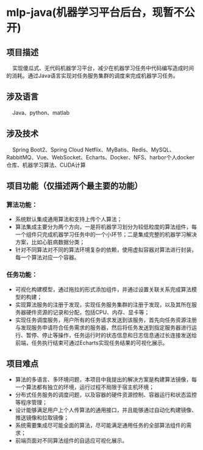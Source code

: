 # mlp-java(机器学习平台后台，现暂不公开)
## 项目描述
&nbsp;&nbsp;&nbsp;&nbsp;实现傻瓜式、无代码机器学习平台，减少在机器学习任务中代码编写造成时间的消耗。通过Java语言实现对任务服务集群的调度来完成机器学习任务。
## 涉及语言
&nbsp;&nbsp;&nbsp;&nbsp;Java、python、matlab
## 涉及技术
&nbsp;&nbsp;&nbsp;&nbsp;Spring Boot2、Spring Cloud Netflix、MyBatis、Redis、MySQL、RabbitMQ、Vue、WebSocket、Echarts、Docker、NFS、harbor个人docker仓库、机器学习算法、CUDA计算
## 项目功能（仅描述两个最主要的功能）
### 算法功能：
+ 系统默认集成通用算法和支持上传个人算法；  
+ 算法集成主要分为两个方向，一是将机器学习划分为较低粒度的算法组件，每一个组件只完成机器学习任务中的一个小环节；二是集成完整的机器学习解决方案，比如心脏病数据分类；  
+ 针对不同算法对不同的算法环境复杂的依赖，使用虚拟容器对算法进行封装，每一个算法对应一个容器。  

### 任务功能：
+ 可视化构建模型，通过拖拉的形式添加组件，并通过设置关联关系完成算法模型的构建；  
+ 实现算法服务的注册于发现，实现任务服务集群的注册于发现，以及其所在服务器硬件资源的记录和分配，包括CPU、内存、显卡等；  
+ 实现任务调度服务，用户所有的任务请求发送到该服务，首先向任务资源注册与发现服务申请符合任务需求的服务器，然后将任务发送到指定服务器进行运行、暂停、停止等操作，任务运行时的状态信息和日志信息通过长连接发送给前端，任务执行结束可通过Echarts实现任务结果的可视化展示。  
## 项目难点
+ 算法的多语言、多环境问题，本项目中我提出的解决方案是构建算法镜像，每一个算法都有独立的环境，运行过程不局限于宿主机环境；  
+ 分布式任务服务的调度问题，以及容器的硬件资源控制、容器运行和状态监控等程序管理；  
+ 设计能够满足用户上个人传算法的通用接口，并且能够通过自动化构建镜像、推送镜像和拉取镜像；  
+ 系统需要集成尽可能全面的算法，尽可能满足通用任务的全部算法组件的需求；  
+ 前端页面对不同算法组件的自适应可视化展示。  
